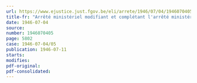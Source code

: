```yaml
---
url: https://www.ejustice.just.fgov.be/eli/arrete/1946/07/04/1946070405/justel
title-fr: "Arrêté ministériel modifiant et complétant l'arrêté ministériel du 5 février 1946 concernant la réglementation de la distribution des denrées alimentaires rationnées"
date: 1946-07-04
source:
number: 1946070405
page: 5802
case: 1946-07-04/05
publication: 1946-07-11
starts:
modifies:
pdf-original:
pdf-consolidated:
---
```


